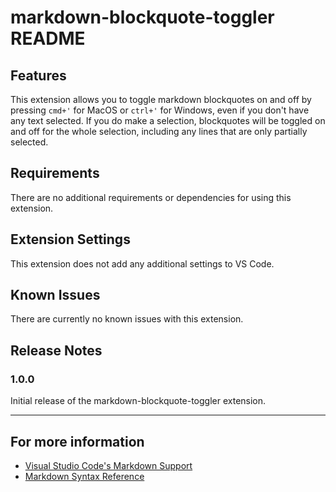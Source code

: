 # markdown-blockquote-toggler README

## Features

This extension allows you to toggle markdown blockquotes on and off by pressing `cmd+'` for MacOS or `ctrl+'` for Windows, even if you don't have any text selected. If you do make a selection, blockquotes will be toggled on and off for the whole selection, including any lines that are only partially selected.

## Requirements

There are no additional requirements or dependencies for using this extension.

## Extension Settings

This extension does not add any additional settings to VS Code.

## Known Issues

There are currently no known issues with this extension.

## Release Notes

### 1.0.0

Initial release of the markdown-blockquote-toggler extension.

---

## For more information

- [Visual Studio Code's Markdown Support](http://code.visualstudio.com/docs/languages/markdown)
- [Markdown Syntax Reference](https://help.github.com/articles/markdown-basics/)
